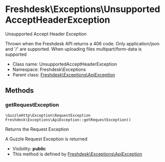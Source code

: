Freshdesk\Exceptions\UnsupportedAcceptHeaderException
===============

Unsupported Accept Header Exception

Thrown when the Freshdesk API returns a 406 code. Only application/json and '*\/*' are supported.
When uploading files multipart/form-data is supported


* Class name: UnsupportedAcceptHeaderException
* Namespace: Freshdesk\Exceptions
* Parent class: [Freshdesk\Exceptions\ApiException](Freshdesk-Exceptions-ApiException.md)







Methods
-------


### getRequestException

    \GuzzleHttp\Exception\RequestException Freshdesk\Exceptions\ApiException::getRequestException()

Returns the Request Exception

A Guzzle Request Exception is returned

* Visibility: **public**
* This method is defined by [Freshdesk\Exceptions\ApiException](Freshdesk-Exceptions-ApiException.md)



